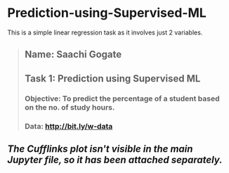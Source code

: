 # Prediction-using-Supervised-ML
 This is a simple linear regression task as it involves just 2 variables.
 > ## Name: Saachi Gogate
> ## Task 1: Prediction using Supervised ML
> ### Objective: To predict the percentage of a student based on the no. of study hours. 
> ### Data: http://bit.ly/w-data

## *The Cufflinks plot isn't visible in the main Jupyter file, so it has been attached separately.*
